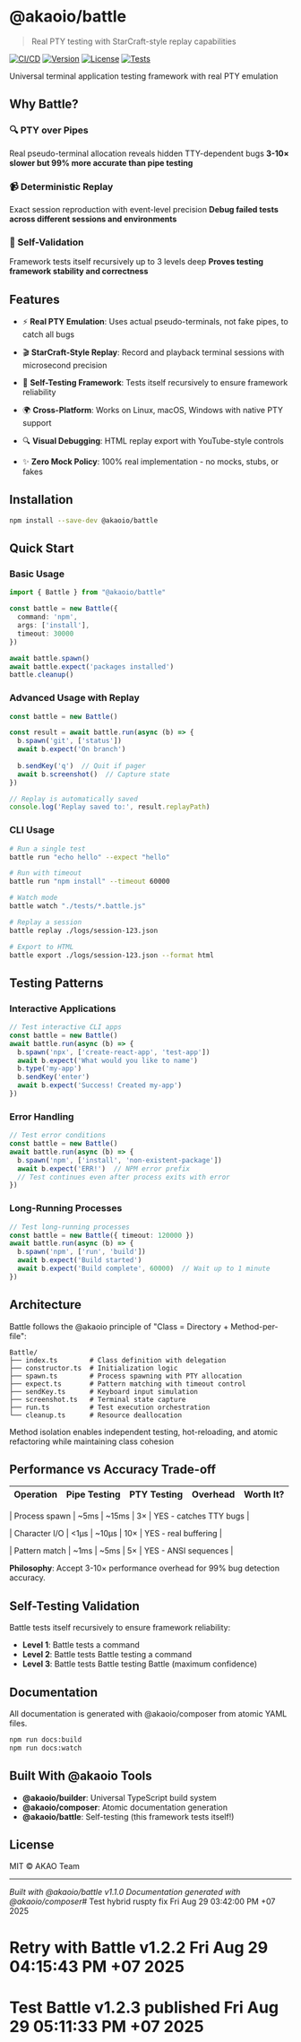 # @akaoio/battle

> Real PTY testing with StarCraft-style replay capabilities

[![CI/CD](https://github.com/akaoio/battle/actions/workflows/ci.yml/badge.svg)](https://github.com/akaoio/battle/actions/workflows/ci.yml)
[![Version](https://img.shields.io/npm/v/@akaoio/battle.svg)](https://www.npmjs.com/package/@akaoio/battle)
[![License](https://img.shields.io/npm/l/@akaoio/battle.svg)](https://github.com/akaoio/battle/blob/main/LICENSE)
[![Tests](https://img.shields.io/badge/tests-self--validating-green.svg)](https://github.com/akaoio/battle/actions)

Universal terminal application testing framework with real PTY emulation

## Why Battle?


### 🔍 PTY over Pipes
Real pseudo-terminal allocation reveals hidden TTY-dependent bugs
**3-10× slower but 99% more accurate than pipe testing**


### 📹 Deterministic Replay
Exact session reproduction with event-level precision
**Debug failed tests across different sessions and environments**


### 🔄 Self-Validation
Framework tests itself recursively up to 3 levels deep
**Proves testing framework stability and correctness**



## Features


- ⚡ **Real PTY Emulation**: Uses actual pseudo-terminals, not fake pipes, to catch all bugs

- 🎬 **StarCraft-Style Replay**: Record and playback terminal sessions with microsecond precision

- 🔄 **Self-Testing Framework**: Tests itself recursively to ensure framework reliability

- 🌍 **Cross-Platform**: Works on Linux, macOS, Windows with native PTY support

- 🔍 **Visual Debugging**: HTML replay export with YouTube-style controls

- ✨ **Zero Mock Policy**: 100% real implementation - no mocks, stubs, or fakes


## Installation

```bash
npm install --save-dev @akaoio/battle
```

## Quick Start

### Basic Usage
```typescript
import { Battle } from "@akaoio/battle"

const battle = new Battle({
  command: 'npm',
  args: ['install'],
  timeout: 30000
})

await battle.spawn()
await battle.expect('packages installed')
battle.cleanup()

```

### Advanced Usage with Replay
```typescript
const battle = new Battle()

const result = await battle.run(async (b) => {
  b.spawn('git', ['status'])
  await b.expect('On branch')
  
  b.sendKey('q')  // Quit if pager
  await b.screenshot()  // Capture state
})

// Replay is automatically saved
console.log('Replay saved to:', result.replayPath)

```

### CLI Usage
```bash
# Run a single test
battle run "echo hello" --expect "hello"

# Run with timeout
battle run "npm install" --timeout 60000

# Watch mode
battle watch "./tests/*.battle.js"

# Replay a session
battle replay ./logs/session-123.json

# Export to HTML
battle export ./logs/session-123.json --format html

```

## Testing Patterns

### Interactive Applications
```typescript
// Test interactive CLI apps
const battle = new Battle()
await battle.run(async (b) => {
  b.spawn('npx', ['create-react-app', 'test-app'])
  await b.expect('What would you like to name')
  b.type('my-app')
  b.sendKey('enter')
  await b.expect('Success! Created my-app')
})

```

### Error Handling
```typescript
// Test error conditions
const battle = new Battle()
await battle.run(async (b) => {
  b.spawn('npm', ['install', 'non-existent-package'])
  await b.expect('ERR!')  // NPM error prefix
  // Test continues even after process exits with error
})

```

### Long-Running Processes
```typescript
// Test long-running processes
const battle = new Battle({ timeout: 120000 })
await battle.run(async (b) => {
  b.spawn('npm', ['run', 'build'])
  await b.expect('Build started')
  await b.expect('Build complete', 60000)  // Wait up to 1 minute
})

```

## Architecture

Battle follows the @akaoio principle of "Class = Directory + Method-per-file":

```
Battle/
├── index.ts        # Class definition with delegation
├── constructor.ts  # Initialization logic
├── spawn.ts        # Process spawning with PTY allocation
├── expect.ts       # Pattern matching with timeout control
├── sendKey.ts      # Keyboard input simulation  
├── screenshot.ts   # Terminal state capture
├── run.ts          # Test execution orchestration
└── cleanup.ts      # Resource deallocation

```

Method isolation enables independent testing, hot-reloading, and atomic refactoring while maintaining class cohesion

## Performance vs Accuracy Trade-off

| Operation | Pipe Testing | PTY Testing | Overhead | Worth It? |
|-----------|-------------|-------------|----------|-----------|

| Process spawn | ~5ms | ~15ms | 3× | YES - catches TTY bugs |

| Character I/O | <1μs | ~10μs | 10× | YES - real buffering |

| Pattern match | ~1ms | ~5ms | 5× | YES - ANSI sequences |


**Philosophy**: Accept 3-10× performance overhead for 99% bug detection accuracy.

## Self-Testing Validation

Battle tests itself recursively to ensure framework reliability:

- **Level 1**: Battle tests a command
- **Level 2**: Battle tests Battle testing a command  
- **Level 3**: Battle tests Battle testing Battle (maximum confidence)

## Documentation

All documentation is generated with @akaoio/composer from atomic YAML files.

```bash
npm run docs:build
npm run docs:watch
```

## Built With @akaoio Tools

- **@akaoio/builder**: Universal TypeScript build system
- **@akaoio/composer**: Atomic documentation generation
- **@akaoio/battle**: Self-testing (this framework tests itself!)

## License

MIT © AKAO Team

---

*Built with @akaoio/battle v1.1.0*
*Documentation generated with @akaoio/composer*# Test hybrid ruspty fix Fri Aug 29 03:42:00 PM +07 2025
# Retry with Battle v1.2.2 Fri Aug 29 04:15:43 PM +07 2025
# Test Battle v1.2.3 published Fri Aug 29 05:11:33 PM +07 2025
